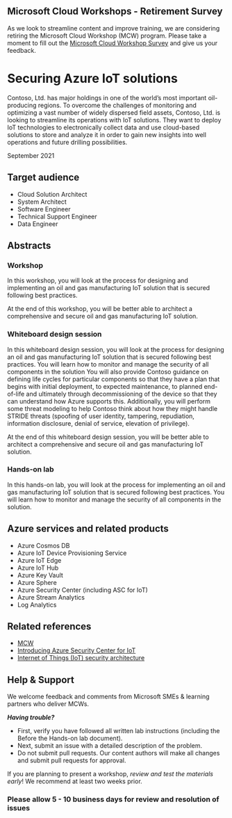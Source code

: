 ## Microsoft Cloud Workshops - Retirement Survey  

As we look to streamline content and improve training, we are considering retiring the Microsoft Cloud Workshop (MCW) program. Please take a moment to fill out the [Microsoft Cloud Workshop Survey](https://forms.office.com/r/834zwtaNtK) and give us your feedback.

# Securing Azure IoT solutions

Contoso, Ltd. has major holdings in one of the world’s most important oil-producing regions. To overcome the challenges of monitoring and optimizing a vast number of widely dispersed field assets, Contoso, Ltd. is looking to streamline its operations with IoT solutions. They want to deploy IoT technologies to electronically collect data and use cloud-based solutions to store and analyze it in order to gain new insights into well operations and future drilling possibilities.

September 2021

## Target audience

- Cloud Solution Architect
- System Architect
- Software Engineer
- Technical Support Engineer
- Data Engineer

## Abstracts

### Workshop

In this workshop, you will look at the process for designing and implementing an oil and gas manufacturing IoT solution that is secured following best practices.

At the end of this workshop, you will be better able to architect a comprehensive and secure oil and gas manufacturing IoT solution.

### Whiteboard design session

In this whiteboard design session, you will look at the process for designing an oil and gas manufacturing IoT solution that is secured following best practices. You will learn how to monitor and manage the security of all components in the solution You will also provide Contoso guidance on defining life cycles for particular components so that they have a plan that begins with initial deployment, to expected maintenance, to planned end-of-life and ultimately through decommissioning of the device so that they can understand how Azure supports this. Additionally, you will perform some threat modeling to help Contoso think about how they might handle STRIDE threats (spoofing of user identity, tampering, repudiation, information disclosure, denial of service, elevation of privilege).  

At the end of this whiteboard design session, you will be better able to architect a comprehensive and secure oil and gas manufacturing IoT solution.

### Hands-on lab

In this hands-on lab, you will look at the process for implementing an oil and gas manufacturing IoT solution that is secured following best practices. You will learn how to monitor and manage the security of all components in the solution.

## Azure services and related products

- Azure Cosmos DB
- Azure IoT Device Provisioning Service
- Azure IoT Edge
- Azure IoT Hub
- Azure Key Vault
- Azure Sphere
- Azure Security Center (including ASC for IoT)
- Azure Stream Analytics
- Log Analytics

## Related references

- [MCW](https://github.com/Microsoft/MCW)
- [Introducing Azure Security Center for IoT](https://docs.microsoft.com/en-us/azure/asc-for-iot/overview)
- [Internet of Things (IoT) security architecture](https://docs.microsoft.com/en-us/azure/iot-fundamentals/iot-security-architecture) 

## Help & Support

We welcome feedback and comments from Microsoft SMEs & learning partners who deliver MCWs.  

***Having trouble?***

- First, verify you have followed all written lab instructions (including the Before the Hands-on lab document).
- Next, submit an issue with a detailed description of the problem.
- Do not submit pull requests. Our content authors will make all changes and submit pull requests for approval.

If you are planning to present a workshop, *review and test the materials early*! We recommend at least two weeks prior.

### Please allow 5 - 10 business days for review and resolution of issues

